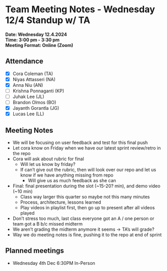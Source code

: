 # Team Meeting Notes - Wednesday 12/4 Standup w/ TA

**Date: Wednesday 12.4.2024**\
**Time: 3:00 pm - 3:30 pm**\
**Meeting Format: Online (Zoom)**

## Attendance

- [x] Cora Coleman (TA)
- [x] Niyas Attasseri (NA)
- [x] Anna Niu (AN)
- [ ] Krishna Ponnaganti (KP)
- [ ] Juhak Lee (JL)
- [ ] Brandon Olmos (BO)
- [x] Jayanth Gorantla (JG)
- [x] Lucas Lee (LL)

## Meeting Notes

- We will be focusing on user feedback and test for this final push
- Let cora know on Friday when we have our latest sprint review/retro in the repo
- Cora will ask about rubric for final
    - Will let us know by friday?
    - If can’t give out the rubric, then will look over our repo and let us know if we have anything missing from repo
        - Will give us as much feedback as she can
- Final: final presentation during the slot (~15-20? min), and demo video (~10 min)
    - Class way larger this quarter so maybe not this many minutes
    - Process, architecture, lessons learned
    - Play videos in playlist first, then go up to present after all videos played
- Don’t stress too much, last class everyone got an A / one person or team got a B b/c missed midterm
- We aren’t grading the midterm anymore it seems -> TA’s will grade?
- Way we do meeting notes is fine, pushing it to the repo at end of sprint

## Planned meetings

- Wednesday 4th Dec 6:30PM In-Person